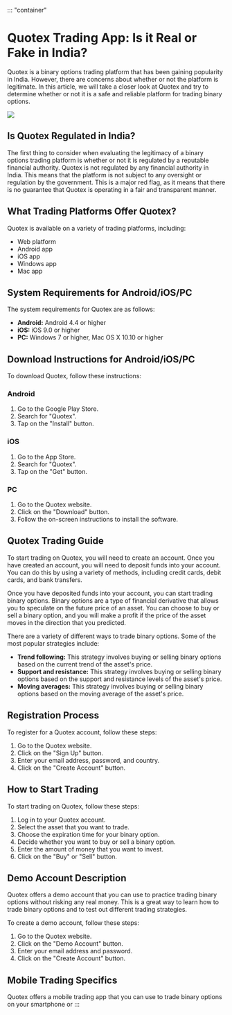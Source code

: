 ::: \"container\"
# Quotex Trading App: Is it Real or Fake in India?

Quotex is a binary options trading platform that has been gaining
popularity in India. However, there are concerns about whether or not
the platform is legitimate. In this article, we will take a closer look
at Quotex and try to determine whether or not it is a safe and reliable
platform for trading binary options.

[![](https://static.quotex.io/files/1_en/300_250.jpg)](https://traff.sbs/brokerqxsignupf)

## Is Quotex Regulated in India?

The first thing to consider when evaluating the legitimacy of a binary
options trading platform is whether or not it is regulated by a
reputable financial authority. Quotex is not regulated by any financial
authority in India. This means that the platform is not subject to any
oversight or regulation by the government. This is a major red flag, as
it means that there is no guarantee that Quotex is operating in a fair
and transparent manner.

## What Trading Platforms Offer Quotex?

Quotex is available on a variety of trading platforms, including:

-   Web platform
-   Android app
-   iOS app
-   Windows app
-   Mac app

## System Requirements for Android/iOS/PC

The system requirements for Quotex are as follows:

-   **Android:** Android 4.4 or higher
-   **iOS:** iOS 9.0 or higher
-   **PC:** Windows 7 or higher, Mac OS X 10.10 or higher

## Download Instructions for Android/iOS/PC

To download Quotex, follow these instructions:

### Android

1.  Go to the Google Play Store.
2.  Search for "Quotex".
3.  Tap on the "Install" button.

### iOS

1.  Go to the App Store.
2.  Search for "Quotex".
3.  Tap on the "Get" button.

### PC

1.  Go to the Quotex website.
2.  Click on the "Download" button.
3.  Follow the on-screen instructions to install the software.

## Quotex Trading Guide

To start trading on Quotex, you will need to create an account. Once you
have created an account, you will need to deposit funds into your
account. You can do this by using a variety of methods, including credit
cards, debit cards, and bank transfers.

Once you have deposited funds into your account, you can start trading
binary options. Binary options are a type of financial derivative that
allows you to speculate on the future price of an asset. You can choose
to buy or sell a binary option, and you will make a profit if the price
of the asset moves in the direction that you predicted.

There are a variety of different ways to trade binary options. Some of
the most popular strategies include:

-   **Trend following:** This strategy involves buying or selling binary
    options based on the current trend of the asset\'s price.
-   **Support and resistance:** This strategy involves buying or selling
    binary options based on the support and resistance levels of the
    asset\'s price.
-   **Moving averages:** This strategy involves buying or selling binary
    options based on the moving average of the asset\'s price.

## Registration Process

To register for a Quotex account, follow these steps:

1.  Go to the Quotex website.
2.  Click on the "Sign Up" button.
3.  Enter your email address, password, and country.
4.  Click on the "Create Account" button.

## How to Start Trading

To start trading on Quotex, follow these steps:

1.  Log in to your Quotex account.
2.  Select the asset that you want to trade.
3.  Choose the expiration time for your binary option.
4.  Decide whether you want to buy or sell a binary option.
5.  Enter the amount of money that you want to invest.
6.  Click on the "Buy" or "Sell" button.

## Demo Account Description

Quotex offers a demo account that you can use to practice trading binary
options without risking any real money. This is a great way to learn how
to trade binary options and to test out different trading strategies.

To create a demo account, follow these steps:

1.  Go to the Quotex website.
2.  Click on the "Demo Account" button.
3.  Enter your email address and password.
4.  Click on the "Create Account" button.

## Mobile Trading Specifics

Quotex offers a mobile trading app that you can use to trade binary
options on your smartphone or
:::

